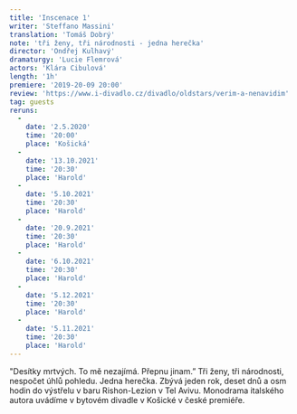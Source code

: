 ```yaml
---
title: 'Inscenace 1'
writer: 'Steffano Massini'
translation: 'Tomáš Dobrý'
note: 'tři ženy, tři národnosti - jedna herečka'
director: 'Ondřej Kulhavý'
dramaturgy: 'Lucie Flemrová'
actors: 'Klára Cibulová'
length: '1h'
premiere: '2019-20-09 20:00'
review: 'https://www.i-divadlo.cz/divadlo/oldstars/verim-a-nenavidim'
tag: guests
reruns:
  - 
    date: '2.5.2020'
    time: '20:00'
    place: 'Košická'
  - 
    date: '13.10.2021'
    time: '20:30'
    place: 'Harold'
  - 
    date: '5.10.2021'
    time: '20:30'
    place: 'Harold'
  - 
    date: '20.9.2021'
    time: '20:30'
    place: 'Harold'
  - 
    date: '6.10.2021'
    time: '20:30'
    place: 'Harold'
  - 
    date: '5.12.2021'
    time: '20:30'
    place: 'Harold'
  - 
    date: '5.11.2021'
    time: '20:30'
    place: 'Harold'
---
```


"Desítky mrtvých. To mě nezajímá. Přepnu jinam.” Tři ženy, tři národnosti, nespočet úhlů pohledu. Jedna herečka. Zbývá jeden rok, deset dnů a osm hodin do výstřelu v baru Rishon-Lezion v Tel Avivu. Monodrama italského autora uvádíme v bytovém divadle v Košické v české premiéře.
